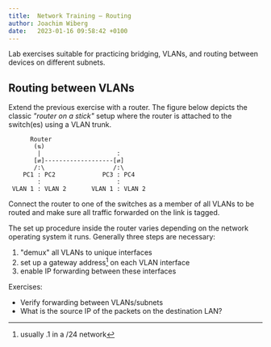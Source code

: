 ```yaml
---
title:  Network Training — Routing
author: Joachim Wiberg
date:   2023-01-16 09:58:42 +0100
---
```


Lab exercises suitable for practicing bridging, VLANs, and routing
between devices on different subnets.

<!-- more -->

## Routing between VLANs

Extend the previous exercise with a router.  The figure below depicts
the classic *"router on a stick"* setup where the router is attached
to the switch(es) using a VLAN trunk.

          Router
           (⇅)
            |                     :
           [⇄]-------------------[⇄]
           /:\                   /:\
        PC1 : PC2             PC3 : PC4
            :                     :
     VLAN 1 : VLAN 2       VLAN 1 : VLAN 2

Connect the router to one of the switches as a member of all VLANs to be
routed and make sure all traffic forwarded on the link is tagged.

The set up procedure inside the router varies depending on the network
operating system it runs.   Generally three steps are necessary:

  1. "demux" all VLANs to unique interfaces
  2. set up a gateway address[^1] on each VLAN interface
  3. enable IP forwarding between these interfaces

Exercises:

 - Verify forwarding between VLANs/subnets
 - What is the source IP of the packets on the destination LAN?


[^1]: usually .1 in a /24 network
